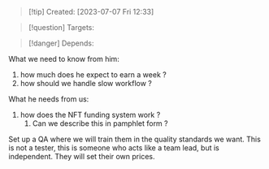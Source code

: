 
>[!tip] Created: [2023-07-07 Fri 12:33]

>[!question] Targets: 

>[!danger] Depends: 

What we need to know from him:
1. how much does he expect to earn a week ?
2. how should we handle slow workflow ?

What he needs from us:
1. how does the NFT funding system work ?
	1. Can we describe this in pamphlet form ?

Set up a QA where we will train them in the quality standards we want.  This is not a tester, this is someone who acts like a team lead, but is independent.  They will set their own prices.

